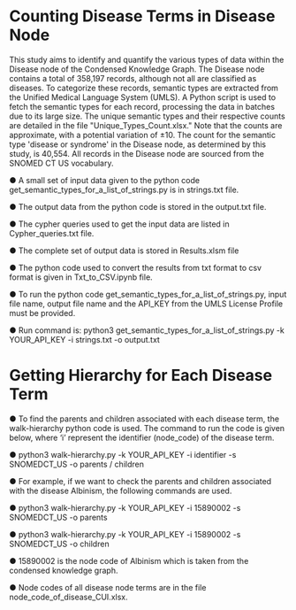 #  Counting Disease Terms in Disease Node


This study aims to identify and quantify the various types of data within the Disease node of the Condensed Knowledge Graph. The Disease node contains a total of 358,197 records, although not all are classified as diseases. To categorize these records, semantic types are extracted from the Unified Medical Language System (UMLS). A Python script is used to fetch the semantic types for each record, processing the data in batches due to its large size. The unique semantic types and their respective counts are detailed in the file "Unique_Types_Count.xlsx." Note that the counts are approximate, with a potential variation of ±10. The count for the semantic type 'disease or syndrome' in the Disease node, as determined by this study, is 40,554. All records in the Disease node are sourced from the SNOMED CT US vocabulary.


●	A small set of input data given to the python code get_semantic_types_for_a_list_of_strings.py is in strings.txt file.  

●	The output data from the python code is stored in the output.txt file.

●	The cypher queries used to get the input data are listed in Cypher_queries.txt file.

●	The complete set of output data is stored in Results.xlsm file

●	The python code used to convert the results from txt format to csv format is given in Txt_to_CSV.ipynb file. 

●	To run the python code get_semantic_types_for_a_list_of_strings.py, input file name, output file name and the API_KEY from the UMLS License Profile must be provided. 

●	Run command is: python3 get_semantic_types_for_a_list_of_strings.py -k YOUR_API_KEY -i strings.txt -o output.txt  





# Getting Hierarchy for Each Disease Term 



●	To find the parents and children associated with each disease term, the walk-hierarchy python code is used. The command to run the code is given below, where ‘i’ represent the identifier (node_code) of the disease term. 

●	python3 walk-hierarchy.py -k YOUR_API_KEY -i identifier -s SNOMEDCT_US -o parents / children 

●	For example, if we want to check the parents and children associated with the disease Albinism, the following commands are used. 

●	python3 walk-hierarchy.py -k YOUR_API_KEY -i 15890002 -s SNOMEDCT_US -o parents

●	python3 walk-hierarchy.py -k YOUR_API_KEY -i 15890002 -s SNOMEDCT_US -o children

●	15890002 is the node code of Albinism which is taken from the condensed knowledge graph. 

●	Node codes of all disease node terms are in the file node_code_of_disease_CUI.xlsx.

